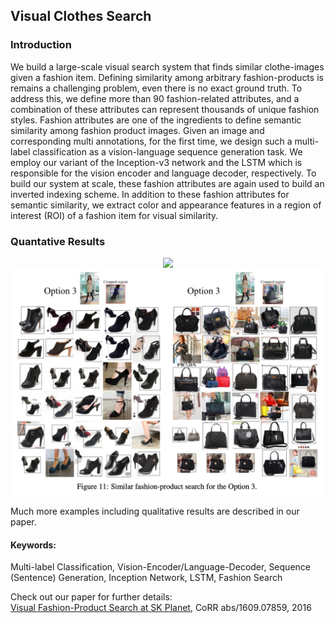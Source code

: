 ## Visual Clothes Search

### Introduction
We build a large-scale visual search system that finds similar clothe-images given a fashion item. Defining similarity among arbitrary fashion-products is remains a challenging problem, even there is no exact ground truth. To address this, we define more than 90 fashion-related attributes, and a combination of these attributes can represent thousands of unique fashion styles. Fashion attributes are one of the ingredients to define semantic similarity among fashion product images. Given an image and corresponding multi annotations, for the first time, we design such a multi-label classification as a vision-language sequence generation task. We employ our variant of the Inception-v3 network and the LSTM which is responsible for the vision encoder and language decoder, respectively. To build our system at scale, these fashion attributes are again used to build an inverted indexing scheme. In addition to these fashion attributes for semantic similarity, we extract color and appearance features in a region of interest (ROI) of a fashion item for visual similarity.

### Quantative Results

<p align="center">
<img src="https://raw.githubusercontent.com/taey16/taey16.github.io/main/assets/fashion/fashion_result0.png">
<img src="https://raw.githubusercontent.com/taey16/taey16.github.io/main/assets/fashion/fashion_result1.png">
</p>

Much more examples including qualitative results are described in our paper.


#### Keywords:
Multi-label Classification, Vision-Encoder/Language-Decoder, Sequence (Sentence) Generation, Inception Network, LSTM, Fashion Search

Check out our paper for further details: <br>
<a href="https://raw.githubusercontent.com/taey16/taey16.github.io/main/assets/papers/2016_fashion.pdf">Visual Fashion-Product Search at SK Planet</a>, CoRR abs/1609.07859, 2016
